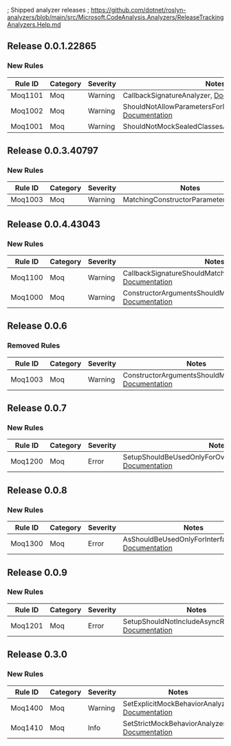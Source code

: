 ; Shipped analyzer releases
; https://github.com/dotnet/roslyn-analyzers/blob/main/src/Microsoft.CodeAnalysis.Analyzers/ReleaseTrackingAnalyzers.Help.md

## Release 0.0.1.22865

### New Rules

| Rule ID | Category | Severity | Notes                                                                                                                                           |
| ------- | -------- | -------- | ----------------------------------------------------------------------------------------------------------------------------------------------- |
| Moq1101 | Moq      | Warning  | CallbackSignatureAnalyzer, [Documentation](https://github.com/rjmurillo/moq.analyzers/blob/main/docs/rules/Moq1101.md)                          |
| Moq1002 | Moq      | Warning  | ShouldNotAllowParametersForMockedInterfaceAnalyzer, [Documentation](https://github.com/rjmurillo/moq.analyzers/blob/main/docs/rules/Moq1002.md) |
| Moq1001 | Moq      | Warning  | ShouldNotMockSealedClassesAnalyzer, [Documentation](https://github.com/rjmurillo/moq.analyzers/blob/main/docs/rules/Moq1001.md)                 |

## Release 0.0.3.40797

### New Rules

| Rule ID | Category | Severity | Notes                                 |
| ------- | -------- | -------- | ------------------------------------- |
| Moq1003 | Moq      | Warning  | MatchingConstructorParametersAnalyzer |

## Release 0.0.4.43043

### New Rules

| Rule ID | Category | Severity | Notes                                                                                                                                         |
| ------- | -------- | -------- | --------------------------------------------------------------------------------------------------------------------------------------------- |
| Moq1100 | Moq      | Warning  | CallbackSignatureShouldMatchMockedMethodAnalyzer, [Documentation](https://github.com/rjmurillo/moq.analyzers/blob/main/docs/rules/Moq1100.md) |
| Moq1000 | Moq      | Warning  | ConstructorArgumentsShouldMatchAnalyzer, [Documentation](https://github.com/rjmurillo/moq.analyzers/blob/main/docs/rules/Moq1000.md)          |

## Release 0.0.6

### Removed Rules

| Rule ID | Category | Severity | Notes                                                                                                                                |
| ------- | -------- | -------- | ------------------------------------------------------------------------------------------------------------------------------------ |
| Moq1003 | Moq      | Warning  | ConstructorArgumentsShouldMatchAnalyzer, [Documentation](https://github.com/rjmurillo/moq.analyzers/blob/main/docs/rules/Moq1003.md) |

## Release 0.0.7

### New Rules

| Rule ID | Category | Severity | Notes                                                                                                                                           |
| ------- | -------- | -------- | ----------------------------------------------------------------------------------------------------------------------------------------------- |
| Moq1200 | Moq      | Error    | SetupShouldBeUsedOnlyForOverridableMembersAnalyzer, [Documentation](https://github.com/rjmurillo/moq.analyzers/blob/main/docs/rules/Moq1200.md) |

## Release 0.0.8

### New Rules

| Rule ID | Category | Severity | Notes                                                                                                                               |
| ------- | -------- | -------- | ----------------------------------------------------------------------------------------------------------------------------------- |
| Moq1300 | Moq      | Error    | AsShouldBeUsedOnlyForInterfaceAnalyzer, [Documentation](https://github.com/rjmurillo/moq.analyzers/blob/main/docs/rules/Moq1300.md) |

## Release 0.0.9

### New Rules

| Rule ID | Category | Severity | Notes                                                                                                                                 |
| ------- | -------- | -------- | ------------------------------------------------------------------------------------------------------------------------------------- |
| Moq1201 | Moq      | Error    | SetupShouldNotIncludeAsyncResultAnalyzer, [Documentation](https://github.com/rjmurillo/moq.analyzers/blob/main/docs/rules/Moq1201.md) |

## Release 0.3.0

### New Rules

| Rule ID | Category | Severity | Notes                                                                                                                        |
| ------- | -------- | -------- | ---------------------------------------------------------------------------------------------------------------------------- |
| Moq1400 | Moq      | Warning  | SetExplicitMockBehaviorAnalyzer, [Documentation](https://github.com/rjmurillo/moq.analyzers/blob/main/docs/rules/Moq1400.md) |
| Moq1410 | Moq      | Info     | SetStrictMockBehaviorAnalyzer, [Documentation](https://github.com/rjmurillo/moq.analyzers/blob/main/docs/rules/Moq1410.md)   |
